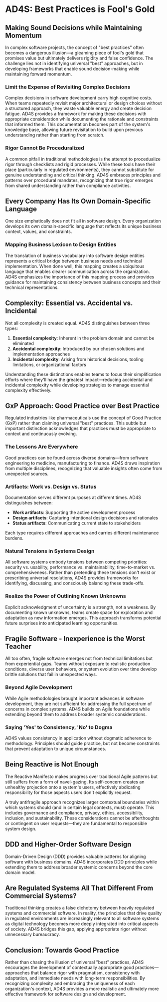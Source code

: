 # AD4S: Best Practices is Fool's Gold

## Making Sound Decisions while Maintaining Momentum

In complex software projects, the concept of "best practices" often becomes a dangerous illusion—a gleaming piece of fool's gold that promises value but ultimately delivers rigidity and false confidence. The challenge lies not in identifying universal "best" approaches, but in developing frameworks that enable sound decision-making while maintaining forward momentum.

### Limit the Expense of Revisiting Complex Decisions

Complex decisions in software development carry high cognitive costs. When teams repeatedly revisit major architectural or design choices without a structured approach, they waste valuable energy and create decision fatigue. AD4S provides a framework for making these decisions with appropriate consideration while documenting the rationale and constraints that informed them. This documentation becomes part of the system's knowledge base, allowing future revisitation to build upon previous understanding rather than starting from scratch.

### Rigor Cannot Be Proceduralized

A common pitfall in traditional methodologies is the attempt to procedualize rigor through checklists and rigid processes. While these tools have their place (particularly in regulated environments), they cannot substitute for genuine understanding and critical thinking. AD4S embraces principles and patterns over procedural mandates, recognizing that true rigor emerges from shared understanding rather than compliance activities.

## Every Company Has Its Own Domain-Specific Language

One size emphatically does not fit all in software design. Every organization develops its own domain-specific language that reflects its unique business context, values, and constraints. 

### Mapping Business Lexicon to Design Entities

The translation of business vocabulary into software design entities represents a critical bridge between business needs and technical implementation. When done well, this mapping creates a ubiquitous language that enables clearer communication across the organization. AD4S emphasizes the importance of this mapping process and provides guidance for maintaining consistency between business concepts and their technical representations.

## Complexity: Essential vs. Accidental vs. Incidental

Not all complexity is created equal. AD4S distinguishes between three types:

1. **Essential complexity**: Inherent in the problem domain and cannot be eliminated
2. **Accidental complexity**: Introduced by our chosen solutions and implementation approaches
3. **Incidental complexity**: Arising from historical decisions, tooling limitations, or organizational factors

Understanding these distinctions enables teams to focus their simplification efforts where they'll have the greatest impact—reducing accidental and incidental complexity while developing strategies to manage essential complexity effectively.

## GxP Approach: Good Practice over Best Practice

Regulated industries like pharmaceuticals use the concept of Good Practice (GxP) rather than claiming universal "best" practices. This subtle but important distinction acknowledges that practices must be appropriate to context and continuously evolving.

### The Lessons Are Everywhere

Good practices can be found across diverse domains—from software engineering to medicine, manufacturing to finance. AD4S draws inspiration from multiple disciplines, recognizing that valuable insights often come from unexpected sources. 

### Artifacts: Work vs. Design vs. Status

Documentation serves different purposes at different times. AD4S distinguishes between:

- **Work artifacts**: Supporting the active development process
- **Design artifacts**: Capturing intentional design decisions and rationales
- **Status artifacts**: Communicating current state to stakeholders

Each type requires different approaches and carries different maintenance burdens.

### Natural Tensions in Systems Design

All software systems embody tensions between competing priorities: security vs. usability, performance vs. maintainability, time-to-market vs. comprehensiveness. Rather than pretending these tensions don't exist or prescribing universal resolutions, AD4S provides frameworks for identifying, discussing, and consciously balancing these trade-offs.

### Realize the Power of Outlining Known Unknowns

Explicit acknowledgment of uncertainty is a strength, not a weakness. By documenting known unknowns, teams create space for exploration and adaptation as new information emerges. This approach transforms potential future surprises into anticipated learning opportunities.

## Fragile Software - Inexperience is the Worst Teacher

All too often, fragile software emerges not from technical limitations but from experiential gaps. Teams without exposure to realistic production conditions, diverse user behaviors, or system evolution over time develop brittle solutions that fail in unexpected ways.

### Beyond Agile Development

While Agile methodologies brought important advances in software development, they are not sufficient for addressing the full spectrum of concerns in complex systems. AD4S builds on Agile foundations while extending beyond them to address broader systemic considerations.

### Saying 'Yes' to Consistency, 'No' to Dogma

AD4S values consistency in application without dogmatic adherence to methodology. Principles should guide practice, but not become constraints that prevent adaptation to unique circumstances.

## Being Reactive is Not Enough

The Reactive Manifesto makes progress over traditional Agile patterns but still suffers from a form of navel-gazing. Its self-concern creates an unhealthy projection onto a system's users, effectively abdicating responsibility for those aspects users don't explicitly request.

A truly antifragile approach recognizes larger contextual boundaries within which systems should (and in certain legal contexts, must) operate. This includes governance and compliance, privacy, ethics, accessibility, inclusion, and sustainability. These considerations cannot be afterthoughts or contingent on user requests—they are fundamental to responsible system design.

## DDD and Higher-Order Software Design

Domain-Driven Design (DDD) provides valuable patterns for aligning software with business domains. AD4S incorporates DDD principles while extending them to address broader systemic concerns beyond the core domain model.

## Are Regulated Systems All That Different From Commercial Systems?

Traditional thinking creates a false dichotomy between heavily regulated systems and commercial software. In reality, the principles that drive quality in regulated environments are increasingly relevant to all software systems as digital technology becomes more deeply integrated into critical aspects of society. AD4S bridges this gap, applying appropriate rigor without unnecessary bureaucracy.

## Conclusion: Towards Good Practice

Rather than chasing the illusion of universal "best" practices, AD4S encourages the development of contextually appropriate good practices—approaches that balance rigor with pragmatism, consistency with adaptation, and immediate needs with long-term responsibilities. By recognizing complexity and embracing the uniqueness of each organization's context, AD4S provides a more realistic and ultimately more effective framework for software design and development.
